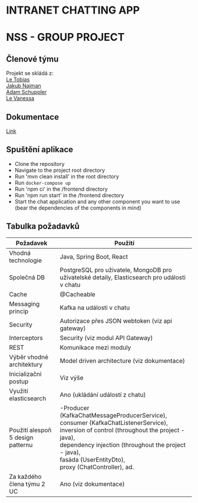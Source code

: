 # INTRANET CHATTING APP

# NSS - GROUP PROJECT

## Členové týmu

Projekt se skládá z:<br/>
[Le Tobias](https://www.linkedin.com/in/tobias-le-01b306233/)<br/>
[Jakub Najman](https://www.linkedin.com/in/jakub-najman8/)<br/>
[Adam Schuppler](https://www.linkedin.com/in/adamschuppler/)<br/>
[Le Vanessa](https://www.linkedin.com/in/vanessa-le-845624268/)<br/>

## Dokumentace

[Link](https://docs.google.com/document/d/1qMZbQ6N5mLhj7hgiptDnqChFwkZ9lIkZMTy_L5SVObQ/edit)

## Spuštění aplikace
- Clone the repository
- Navigate to the project root directory
- Run 'mvn clean install' in the root directory
- Run `docker-compose up`
- Run 'npm ci' in the /frontend directory
- Run 'npm run start' in the /frontend directory
- Start the chat application and any other component you want to use (bear the dependencies of the components in mind)

## Tabulka požadavků

| Požadavek          | Použití                                                                                                                                                                                                                                                               |
|--------------------|-----------------------------------------------------------------------------------------------------------------------------------------------------------------------------------------------------------------------------------------------------------------------|
| Vhodná technologie | Java, Spring Boot, React                                                                                                                                                                                                                                              |
| Společná DB        | PostgreSQL pro uživatele, MongoDB pro uživatelské detaily, Elasticsearch pro události v chatu                                                                                                                                                                         |
| Cache              | @Cacheable                                                                                                                                                                                                                                                            |
| Messaging princip  | Kafka na události v chatu                                                                                                                                                                                                                                             |
| Security           | Autorizace přes JSON webtoken (viz api gateway)                                                                                                                                                                                                                       |
| Interceptors       | Security (viz modul API Gateway)                                                                                                                                                                                                                                      |
| REST               | Komunikace mezi moduly                                                                                                                                                                                                                                                |
| Výběr vhodné architektury | Model driven architecture (viz dokumentace)                                                                                                                                                                                                                           |
| Inicializační postup | Viz výše                                                                                                                                                                                                                                                              |
| Využití elasticsearch | Ano (ukládání událostí z chatu)                                                                                                                                                                                                                                       |
| Použití alespoň 5 design patternu | -Producer (KafkaChatMessageProducerService), consumer (KafkaChatListenerService), <br/>inversion of control (throughout the project - java), <br/>dependency injection (throughout the project - java), <br/>fasáda (UserEntityDto), <br/>proxy (ChatController), ad. |
| Za každého člena týmu 2 UC | Ano (viz dokumentace)                                                                                                                                                                                                                                                 |
